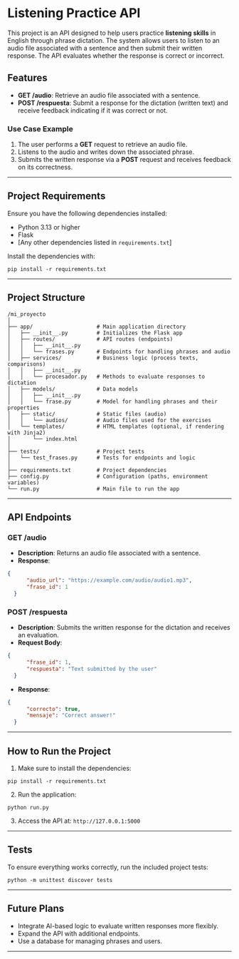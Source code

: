 
# Listening Practice API

This project is an API designed to help users practice **listening skills** in English through phrase dictation. The system allows users to listen to an audio file associated with a sentence and then submit their written response. The API evaluates whether the response is correct or incorrect.

## Features

- **GET /audio**: Retrieve an audio file associated with a sentence.
- **POST /respuesta**: Submit a response for the dictation (written text) and receive feedback indicating if it was correct or not.

### Use Case Example
1. The user performs a **GET** request to retrieve an audio file.
2. Listens to the audio and writes down the associated phrase.
3. Submits the written response via a **POST** request and receives feedback on its correctness.

---

## Project Requirements

Ensure you have the following dependencies installed:

- Python 3.13 or higher
- Flask
- [Any other dependencies listed in `requirements.txt`]

Install the dependencies with:

```shell script
pip install -r requirements.txt
```

---

## Project Structure

```
/mi_proyecto
│
├── app/                    # Main application directory
│   ├── __init__.py         # Initializes the Flask app
│   ├── routes/             # API routes (endpoints)
│   │   ├── __init__.py
│   │   └── frases.py       # Endpoints for handling phrases and audio
│   ├── services/           # Business logic (process texts, comparisons)
│   │   ├── __init__.py
│   │   └── procesador.py   # Methods to evaluate responses to dictation
│   ├── models/             # Data models
│   │   ├── __init__.py
│   │   └── frase.py        # Model for handling phrases and their properties
│   ├── static/             # Static files (audio)
│   │   └── audios/         # Audio files used for the exercises
│   └── templates/          # HTML templates (optional, if rendering with Jinja2)
│       └── index.html
│
├── tests/                  # Project tests
│   └── test_frases.py      # Tests for endpoints and logic
│
├── requirements.txt        # Project dependencies
├── config.py               # Configuration (paths, environment variables)
└── run.py                  # Main file to run the app
```

---

## API Endpoints

### **GET /audio**
- **Description**: Returns an audio file associated with a sentence.
- **Response**:
```json
{
      "audio_url": "https://example.com/audio/audio1.mp3",
      "frase_id": 1
  }
```

### **POST /respuesta**
- **Description**: Submits the written response for the dictation and receives an evaluation.
- **Request Body**:
```json
{
      "frase_id": 1,
      "respuesta": "Text submitted by the user"
  }
```
- **Response**:
```json
{
      "correcto": true,
      "mensaje": "Correct answer!"
  }
```

---

## How to Run the Project

1. Make sure to install the dependencies:
```shell script
pip install -r requirements.txt
```

2. Run the application:
```shell script
python run.py
```

3. Access the API at: `http://127.0.0.1:5000`

---

## Tests

To ensure everything works correctly, run the included project tests:

```shell script
python -m unittest discover tests
```

---

## Future Plans

- Integrate AI-based logic to evaluate written responses more flexibly.
- Expand the API with additional endpoints.
- Use a database for managing phrases and users.

---